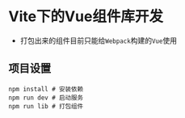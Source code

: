 # Vite下的Vue组件库开发

- 打包出来的组件目前只能给`Webpack`构建的`Vue`使用

## 项目设置

```Shell
npm install # 安装依赖
npm run dev # 启动服务
npm run lib # 打包组件
```